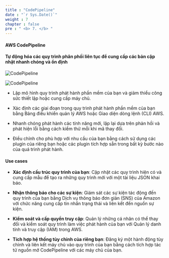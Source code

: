 ```yaml
---
title : "CodePipeline"
date : "`r Sys.Date()`"
weight : 7
chapter : false
pre : " <b> 7. </b> "
---
```


#### AWS CodePipeline

#### Tự động hóa các quy trình phân phối liên tục để cung cấp các bản cập nhật nhanh chóng và ổn định

![CodePipeline](/images/7-CodePipeline/0.jpeg)

![CodePipeline](/images/Intro/4.jpg)

- Lập mô hình quy trình phát hành phần mềm của bạn và giảm thiểu công sức thiết lập hoặc cung cấp máy chủ.

- Xác định các giai đoạn trong quy trình phát hành phần mềm của bạn bằng Bảng điều khiển quản lý AWS hoặc Giao diện dòng lệnh (CLI) AWS.

- Nhanh chóng phát hành các tính năng mới, lặp lại dựa trên phản hồi và phát hiện lỗi bằng cách kiểm thử mỗi khi mã thay đổi.

- Điều chỉnh cho phù hợp với nhu cầu của bạn bằng cách sử dụng các plugin của riêng bạn hoặc các plugin tích hợp sẵn trong bất kỳ bước nào của quá trình phát hành.

#### Use cases

- **Xác định cấu trúc quy trình của bạn**: Cập nhật các quy trình hiện có và cung cấp mẫu để tạo ra những quy trình mới với một tài liệu JSON khai báo.

- **Nhận thông báo cho các sự kiện**: Giám sát các sự kiện tác động đến quy trình của bạn bằng Dịch vụ thông báo đơn giản (SNS) của Amazon với chức năng cung cấp tin nhắn trạng thái và liên kết đến nguồn sự kiện.

- **Kiểm soát và cấp quyền truy cập**: Quản lý những cá nhân có thể thay đổi và kiểm soát quy trình làm việc phát hành của bạn với Quản lý danh tính và truy cập (IAM) trong AWS.

- **Tích hợp hệ thống tùy chỉnh của riêng bạn**: Đăng ký một hành động tùy chỉnh và liên kết máy chủ vào quy trình của bạn bằng cách tích hợp tác tử nguồn mở CodePipeline với các máy chủ của bạn.
